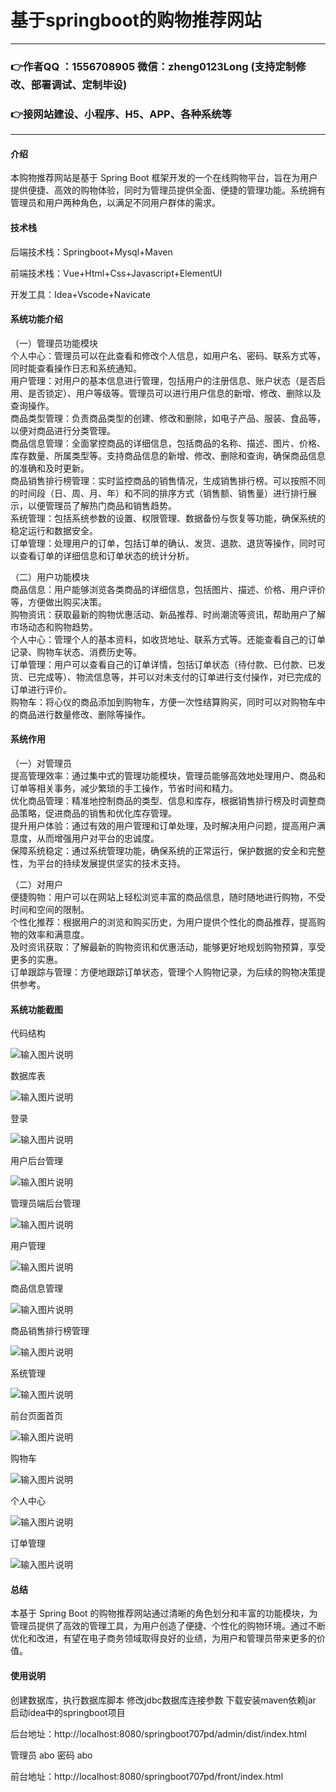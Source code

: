 # 基于springboot的购物推荐网站

---
### 👉作者QQ ：1556708905 微信：zheng0123Long (支持定制修改、部署调试、定制毕设)

### 👉接网站建设、小程序、H5、APP、各种系统等

---

#### 介绍

本购物推荐网站是基于 Spring Boot 框架开发的一个在线购物平台，旨在为用户提供便捷、高效的购物体验，同时为管理员提供全面、便捷的管理功能。系统拥有管理员和用户两种角色，以满足不同用户群体的需求。

#### 技术栈

后端技术栈：Springboot+Mysql+Maven

前端技术栈：Vue+Html+Css+Javascript+ElementUI

开发工具：Idea+Vscode+Navicate

#### 系统功能介绍

（一）管理员功能模块  
个人中心：管理员可以在此查看和修改个人信息，如用户名、密码、联系方式等，同时能查看操作日志和系统通知。  
用户管理：对用户的基本信息进行管理，包括用户的注册信息、账户状态（是否启用、是否锁定）、用户等级等。管理员可以进行用户信息的新增、修改、删除以及查询操作。  
商品类型管理：负责商品类型的创建、修改和删除，如电子产品、服装、食品等，以便对商品进行分类管理。  
商品信息管理：全面掌控商品的详细信息，包括商品的名称、描述、图片、价格、库存数量、所属类型等。支持商品信息的新增、修改、删除和查询，确保商品信息的准确和及时更新。  
商品销售排行榜管理：实时监控商品的销售情况，生成销售排行榜。可以按照不同的时间段（日、周、月、年）和不同的排序方式（销售额、销售量）进行排行展示，以便管理员了解热门商品和销售趋势。  
系统管理：包括系统参数的设置、权限管理、数据备份与恢复等功能，确保系统的稳定运行和数据安全。  
订单管理：处理用户的订单，包括订单的确认、发货、退款、退货等操作，同时可以查看订单的详细信息和订单状态的统计分析。  

（二）用户功能模块  
商品信息：用户能够浏览各类商品的详细信息，包括图片、描述、价格、用户评价等，方便做出购买决策。  
购物资讯：获取最新的购物优惠活动、新品推荐、时尚潮流等资讯，帮助用户了解市场动态和购物趋势。  
个人中心：管理个人的基本资料，如收货地址、联系方式等。还能查看自己的订单记录、购物车状态、消费历史等。  
订单管理：用户可以查看自己的订单详情，包括订单状态（待付款、已付款、已发货、已完成等）、物流信息等，并可以对未支付的订单进行支付操作，对已完成的订单进行评价。  
购物车：将心仪的商品添加到购物车，方便一次性结算购买，同时可以对购物车中的商品进行数量修改、删除等操作。  

#### 系统作用

（一）对管理员  
提高管理效率：通过集中式的管理功能模块，管理员能够高效地处理用户、商品和订单等相关事务，减少繁琐的手工操作，节省时间和精力。  
优化商品管理：精准地控制商品的类型、信息和库存，根据销售排行榜及时调整商品策略，促进商品的销售和优化库存管理。  
提升用户体验：通过有效的用户管理和订单处理，及时解决用户问题，提高用户满意度，从而增强用户对平台的忠诚度。  
保障系统稳定：通过系统管理功能，确保系统的正常运行，保护数据的安全和完整性，为平台的持续发展提供坚实的技术支持。  

（二）对用户  
便捷购物：用户可以在网站上轻松浏览丰富的商品信息，随时随地进行购物，不受时间和空间的限制。  
个性化推荐：根据用户的浏览和购买历史，为用户提供个性化的商品推荐，提高购物的效率和满意度。  
及时资讯获取：了解最新的购物资讯和优惠活动，能够更好地规划购物预算，享受更多的实惠。  
订单跟踪与管理：方便地跟踪订单状态，管理个人购物记录，为后续的购物决策提供参考。  

#### 系统功能截图

代码结构

![输入图片说明](images/7cc415b79ec896d59b43239bc5b5584.png)

数据库表

![输入图片说明](images/5c8623f5462dbe9f92e8e463397c764.png)

登录

![输入图片说明](images/71bd7c0024124723f04a9f2f1d4ac9c.png)

用户后台管理

![输入图片说明](images/8a41239f4386f1f426d894fe70d84f8.png)

管理员端后台管理

![输入图片说明](images/90ff50b9bb80acb6110eaa8cadd48ff.png)

用户管理

![输入图片说明](images/220154c27b36090fb188d6b13450b17.png)

商品信息管理

![输入图片说明](images/5031d0dabed21d02316b11d77910028.png)

商品销售排行榜管理

![输入图片说明](images/e63a4e5ba57e9555c40c7adb8eaeffe.png)

系统管理

![输入图片说明](images/8bd0c8cced78971dc01b2161740f731.png)

前台页面首页

![输入图片说明](images/3ccccdcf8a134888c98c3e3a28ecb29.png)

购物车

![输入图片说明](images/2fe688aeedd02ab7f703fc1bffd56be.png)

个人中心

![输入图片说明](images/f65fbcb47ff292fcd82031032227a56.png)

订单管理

![输入图片说明](images/9bb1d9806a5f8e6bf2b4e113079f5c9.png)

#### 总结

本基于 Spring Boot 的购物推荐网站通过清晰的角色划分和丰富的功能模块，为管理员提供了高效的管理工具，为用户创造了便捷、个性化的购物环境。通过不断优化和改进，有望在电子商务领域取得良好的业绩，为用户和管理员带来更多的价值。

#### 使用说明

创建数据库，执行数据库脚本 修改jdbc数据库连接参数 下载安装maven依赖jar 启动idea中的springboot项目

后台地址：http://localhost:8080/springboot707pd/admin/dist/index.html

管理员  abo 密码 abo

前台地址：http://localhost:8080/springboot707pd/front/index.html

